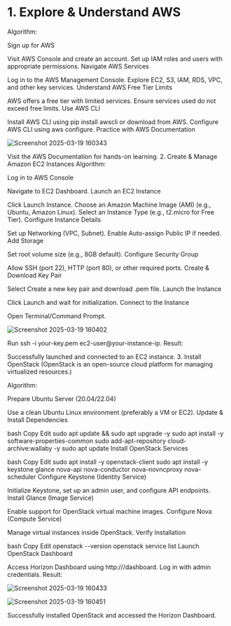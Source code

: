 # 1. Explore & Understand AWS

Algorithm:

Sign up for AWS

Visit AWS Console and create an account.
Set up IAM roles and users with appropriate permissions.
Navigate AWS Services

Log in to the AWS Management Console.
Explore EC2, S3, IAM, RDS, VPC, and other key services.
Understand AWS Free Tier Limits

AWS offers a free tier with limited services.
Ensure services used do not exceed free limits.
Use AWS CLI

Install AWS CLI using pip install awscli or download from AWS.
Configure AWS CLI using aws configure.
Practice with AWS Documentation

![Screenshot 2025-03-19 160343](https://github.com/user-attachments/assets/edae0a14-ef01-4e00-94ef-c51ed9033e5d)

Visit the AWS Documentation for hands-on learning.
2. Create & Manage Amazon EC2 Instances
Algorithm:

Log in to AWS Console

Navigate to EC2 Dashboard.
Launch an EC2 Instance

Click Launch Instance.
Choose an Amazon Machine Image (AMI) (e.g., Ubuntu, Amazon Linux).
Select an Instance Type (e.g., t2.micro for Free Tier).
Configure Instance Details

Set up Networking (VPC, Subnet).
Enable Auto-assign Public IP if needed.
Add Storage

Set root volume size (e.g., 8GB default).
Configure Security Group

Allow SSH (port 22), HTTP (port 80), or other required ports.
Create & Download Key Pair

Select Create a new key pair and download .pem file.
Launch the Instance

Click Launch and wait for initialization.
Connect to the Instance

Open Terminal/Command Prompt.

![Screenshot 2025-03-19 160402](https://github.com/user-attachments/assets/64db793c-7160-40b1-bd6f-2f8cd54487a8)

Run ssh -i your-key.pem ec2-user@your-instance-ip.
Result:

Successfully launched and connected to an EC2 instance.
3. Install OpenStack
(OpenStack is an open-source cloud platform for managing virtualized resources.)

Algorithm:

Prepare Ubuntu Server (20.04/22.04)

Use a clean Ubuntu Linux environment (preferably a VM or EC2).
Update & Install Dependencies

bash
Copy
Edit
sudo apt update && sudo apt upgrade -y
sudo apt install -y software-properties-common
sudo add-apt-repository cloud-archive:wallaby -y
sudo apt update
Install OpenStack Services

bash
Copy
Edit
sudo apt install -y openstack-client
sudo apt install -y keystone glance nova-api nova-conductor nova-novncproxy nova-scheduler
Configure Keystone (Identity Service)

Initialize Keystone, set up an admin user, and configure API endpoints.
Install Glance (Image Service)

Enable support for OpenStack virtual machine images.
Configure Nova (Compute Service)

Manage virtual instances inside OpenStack.
Verify Installation

bash
Copy
Edit
openstack --version
openstack service list
Launch OpenStack Dashboard

Access Horizon Dashboard using http://<your-server-ip>/dashboard.
Log in with admin credentials.
Result:

![Screenshot 2025-03-19 160433](https://github.com/user-attachments/assets/c74b31e6-e344-402b-90b0-c3861f48ad0c)

![Screenshot 2025-03-19 160451](https://github.com/user-attachments/assets/c26a835a-8110-43a2-af78-e7843306a23f)

Successfully installed OpenStack and accessed the Horizon Dashboard.
